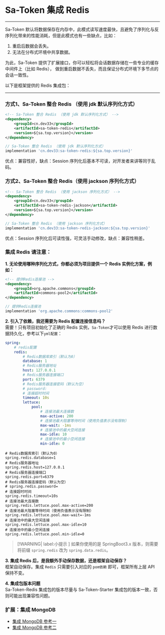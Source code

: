 # Sa-Token 集成 Redis 
--- 

Sa-Token 默认将数据保存在内存中，此模式读写速度最快，且避免了序列化与反序列化带来的性能消耗，但是此模式也有一些缺点，比如：

1. 重启后数据会丢失。
2. 无法在分布式环境中共享数据。

为此，Sa-Token 提供了扩展接口，你可以轻松将会话数据存储在一些专业的缓存中间件上（比如 Redis），
做到重启数据不丢失，而且保证分布式环境下多节点的会话一致性。

以下是框架提供的 Redis 集成包：

---

### 方式1、Sa-Token 整合 Redis （使用 jdk 默认序列化方式）

<!---------------------------- tabs:start ------------------------------>
<!-------- tab:Maven 方式 -------->
``` xml 
<!-- Sa-Token 整合 Redis （使用 jdk 默认序列化方式） -->
<dependency>
	<groupId>cn.dev33</groupId>
	<artifactId>sa-token-redis</artifactId>
	<version>${sa.top.version}</version>
</dependency>
```
<!-------- tab:Gradle 方式 -------->
``` gradle
// Sa-Token 整合 Redis （使用 jdk 默认序列化方式）
implementation 'cn.dev33:sa-token-redis:${sa.top.version}'
```
<!---------------------------- tabs:end ------------------------------>

优点：兼容性好，缺点：Session 序列化后基本不可读，对开发者来讲等同于乱码。


### 方式2、Sa-Token 整合 Redis（使用 jackson 序列化方式）

<!---------------------------- tabs:start ------------------------------>
<!-------- tab:Maven 方式 -------->
``` xml 
<!-- Sa-Token 整合 Redis （使用 jackson 序列化方式） -->
<dependency>
	<groupId>cn.dev33</groupId>
	<artifactId>sa-token-redis-jackson</artifactId>
	<version>${sa.top.version}</version>
</dependency>
```
<!-------- tab:Gradle 方式 -------->
``` gradle
// Sa-Token 整合 Redis （使用 jackson 序列化方式）
implementation 'cn.dev33:sa-token-redis-jackson:${sa.top.version}'
```
<!---------------------------- tabs:end ------------------------------>

优点：Session 序列化后可读性强，可灵活手动修改，缺点：兼容性稍差。


### 集成 Redis 请注意：


**1. 无论使用哪种序列化方式，你都必须为项目提供一个 Redis 实例化方案，例如：**

<!---------------------------- tabs:start ------------------------------>
<!-------- tab:Maven 方式 -------->
``` xml 
<!-- 提供Redis连接池 -->
<dependency>
	<groupId>org.apache.commons</groupId>
	<artifactId>commons-pool2</artifactId>
</dependency>
```
<!-------- tab:Gradle 方式 -------->
``` gradle
// 提供Redis连接池
implementation 'org.apache.commons:commons-pool2'
```
<!---------------------------- tabs:end ------------------------------>


**2. 引入了依赖，我还需要为 Redis 配置连接信息吗？** <br>
需要！只有项目初始化了正确的 Redis 实例，`Sa-Token`才可以使用 Redis 进行数据持久化，参考以下`yml配置`：

<!---------------------------- tabs:start ------------------------------>
<!-------- tab:yaml 风格 -------->
``` yaml
spring: 
    # redis配置 
    redis:
        # Redis数据库索引（默认为0）
        database: 1
        # Redis服务器地址
        host: 127.0.0.1
        # Redis服务器连接端口
        port: 6379
        # Redis服务器连接密码（默认为空）
        # password: 
        # 连接超时时间
        timeout: 10s
        lettuce:
            pool:
                # 连接池最大连接数
                max-active: 200
                # 连接池最大阻塞等待时间（使用负值表示没有限制）
                max-wait: -1ms
                # 连接池中的最大空闲连接
                max-idle: 10
                # 连接池中的最小空闲连接
                min-idle: 0
```
<!-------- tab:properties 风格 -------->
``` properties
# Redis数据库索引（默认为0）
spring.redis.database=1
# Redis服务器地址
spring.redis.host=127.0.0.1
# Redis服务器连接端口
spring.redis.port=6379
# Redis服务器连接密码（默认为空）
# spring.redis.password=
# 连接超时时间
spring.redis.timeout=10s
# 连接池最大连接数
spring.redis.lettuce.pool.max-active=200
# 连接池最大阻塞等待时间（使用负值表示没有限制）
spring.redis.lettuce.pool.max-wait=-1ms
# 连接池中的最大空闲连接
spring.redis.lettuce.pool.max-idle=10
# 连接池中的最小空闲连接
spring.redis.lettuce.pool.min-idle=0
```
<!---------------------------- tabs:end ------------------------------>


> [!WARNING| label:小提示 ] 
> 如果你使用的是 SpringBoot3.x 版本，则需要将前缀 `spring.redis` 改为 `spring.data.redis`。



**3. 集成 Redis 后，是我额外手动保存数据，还是框架自动保存？** <br>
框架自动保存。集成 `Redis` 只需要引入对应的 `pom依赖` 即可，框架所有上层 API 保持不变。

**4. 集成包版本问题** <br>
Sa-Token-Redis 集成包的版本尽量与 Sa-Token-Starter 集成包的版本一致，否则可能出现兼容性问题。


<!-- <br><br>
更多框架的集成方案正在更新中... -->


### 扩展：集成 MongoDB 

- [集成 MongoDB 参考一](/up/integ-spring-mongod-1)
- [集成 MongoDB 参考二](/up/integ-spring-mongod-2)
